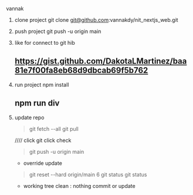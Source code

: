 vannak

1. clone project 
    git clone git@github.com:vannakdy/nit_nextjs_web.git
2. push project 
   git push -u origin main
3. like for connect to git hib 
    ## https://gist.github.com/DakotaLMartinez/baa81e7f00fa8eb68d9dbcab69f5b762

4. run project
    npm install
   ## npm run div


5. update repo
    > git fetch --all
    > git pull

    ////
    click git click check
    > git push -u origin main

    * override update
    > git reset --hard origin/main
6  git status
    > git status
    - working tree clean : nothing commit or update